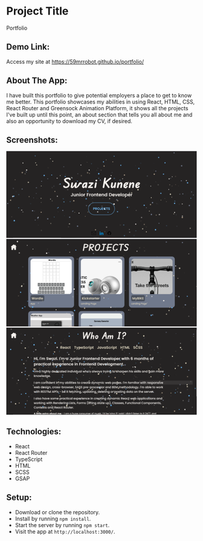# Project Title

  Portfolio

## Demo Link:

  Access my site at https://59mrrobot.github.io/portfolio/

## About The App:

  I have built this portfolio to give potential employers a place to get to know me better. This portfolio showcases my abilities in using React, HTML, CSS, React Router and Greensock Animation Platform, it shows all the projects I've built up until this point, an about section that tells you all about me and also an opportunity to download my CV, if desired.

## Screenshots:

  ![App screenshot - homepage](homepage.PNG)
  ![App screenshot - projects page](projects.PNG)
  ![App screenshot - about me page](about-me.PNG)

## Technologies:

  - React
  - React Router
  - TypeScript
  - HTML
  - SCSS
  - GSAP

## Setup:

- Download or clone the repository.
- Install by running `npm install`.
- Start the server by running `npm start`.
- Visit the app at `http://localhost:3000/`.
